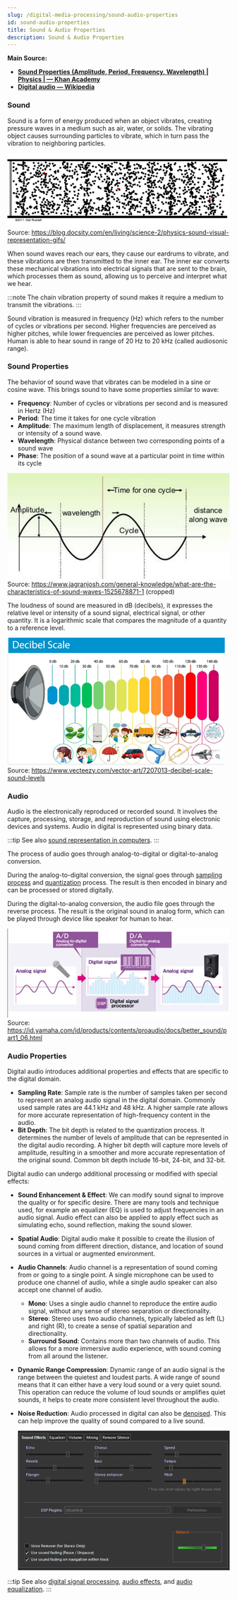 ```yaml
---
slug: /digital-media-processing/sound-audio-properties
id: sound-audio-properties
title: Sound & Audio Properties
description: Sound & Audio Properties
---
```


**Main Source:**

- **[Sound Properties (Amplitude, Period, Frequency, Wavelength) | Physics | — Khan Academy](https://youtu.be/-_xZZt99MzY)**
- **[Digital audio — Wikipedia](https://en.wikipedia.org/wiki/Digital_audio)**

### Sound

Sound is a form of energy produced when an object vibrates, creating pressure waves in a medium such as air, water, or solids. The vibrating object causes surrounding particles to vibrate, which in turn pass the vibration to neighboring particles.

![A chain vibrate of a bunch of particle](./sound-vibration.gif)  
Source: https://blog.docsity.com/en/living/science-2/physics-sound-visual-representation-gifs/

When sound waves reach our ears, they cause our eardrums to vibrate, and these vibrations are then transmitted to the inner ear. The inner ear converts these mechanical vibrations into electrical signals that are sent to the brain, which processes them as sound, allowing us to perceive and interpret what we hear.

:::note
The chain vibration property of sound makes it require a medium to transmit the vibrations.
:::

Sound vibration is measured in frequency (Hz) which refers to the number of cycles or vibrations per second. Higher frequencies are perceived as higher pitches, while lower frequencies are perceived as lower pitches. Human is able to hear sound in range of 20 Hz to 20 kHz (called audiosonic range).

### Sound Properties

The behavior of sound wave that vibrates can be modeled in a sine or cosine wave. This brings sound to have some properties similar to wave:

- **Frequency**: Number of cycles or vibrations per second and is measured in Hertz (Hz)
- **Period**: The time it takes for one cycle vibration
- **Amplitude**: The maximum length of displacement, it measures strength or intensity of a sound wave.
- **Wavelength**: Physical distance between two corresponding points of a sound wave
- **Phase**: The position of a sound wave at a particular point in time within its cycle

![Properties of sound](./sound-properties.jpg)  
Source: https://www.jagranjosh.com/general-knowledge/what-are-the-characteristics-of-sound-waves-1525678871-1 (cropped)

The loudness of sound are measured in dB (decibels), it expresses the relative level or intensity of a sound signal, electrical signal, or other quantity. It is a logarithmic scale that compares the magnitude of a quantity to a reference level.

![Decibel scale, with 0 dB is silence with the highest 140 dB is fireworks sound](./db-scale.png)  
Source: https://www.vecteezy.com/vector-art/7207013-decibel-scale-sound-levels

### Audio

Audio is the electronically reproduced or recorded sound. It involves the capture, processing, storage, and reproduction of sound using electronic devices and systems. Audio in digital is represented using binary data.

:::tip
See also [sound representation in computers](/computer-and-programming-fundamentals/data-representation#sound).
:::

The process of audio goes through analog-to-digital or digital-to-analog conversion.

During the analog-to-digital conversion, the signal goes through [sampling process](/digital-signal-processing/sampling) and [quantization](/digital-signal-processing/quantization) process. The result is then encoded in binary and can be processed or stored digitally.

During the digital-to-analog conversion, the audio file goes through the reverse process. The result is the original sound in analog form, which can be played through device like speaker for human to hear.

![Analog signal is converted to digital with binary data and converted back to analog for human to hear](./digital-audio.png)  
Source: https://id.yamaha.com/id/products/contents/proaudio/docs/better_sound/part1_06.html

### Audio Properties

Digital audio introduces additional properties and effects that are specific to the digital domain.

- **Sampling Rate**: Sample rate is the number of samples taken per second to represent an analog audio signal in the digital domain. Commonly used sample rates are 44.1 kHz and 48 kHz. A higher sample rate allows for more accurate representation of high-frequency content in the audio.
- **Bit Depth**: The bit depth is related to the quantization process. It determines the number of levels of amplitude that can be represented in the digital audio recording. A higher bit depth will capture more levels of amplitude, resulting in a smoother and more accurate representation of the original sound. Common bit depth include 16-bit, 24-bit, and 32-bit.

Digital audio can undergo additional processing or modified with special effects:

- **Sound Enhancement & Effect**: We can modify sound signal to improve the quality or for specific desire. There are many tools and technique used, for example an equalizer (EQ) is used to adjust frequencies in an audio signal. Audio effect can also be applied to apply effect such as simulating echo, sound reflection, making the sound slower.
- **Spatial Audio**: Digital audio make it possible to create the illusion of sound coming from different direction, distance, and location of sound sources in a virtual or augmented environment.
- **Audio Channels**: Audio channel is a representation of sound coming from or going to a single point. A single microphone can be used to produce one channel of audio, while a single audio speaker can also accept one channel of audio.

  - **Mono**: Uses a single audio channel to reproduce the entire audio signal, without any sense of stereo separation or directionality.
  - **Stereo**: Stereo uses two audio channels, typically labeled as left (L) and right (R), to create a sense of spatial separation and directionality.
  - **Surround Sound**: Contains more than two channels of audio. This allows for a more immersive audio experience, with sound coming from all around the listener.
  
- **Dynamic Range Compression**: Dynamic range of an audio signal is the range between the quietest and loudest parts. A wide range of sound means that it can either have a very loud sound or a very quiet sound. This operation can reduce the volume of loud sounds or amplifies quiet sounds, it helps to create more consistent level throughout the audio.
- **Noise Reduction**: Audio processed in digital can also be [denoised](/digital-signal-processing/denoising). This can help improve the quality of sound compared to a live sound.

  ![An audio player that provides audio editing](./audio-properties.png)

:::tip
See also [digital signal processing](/digital-signal-processing), [audio effects](/digital-media-processing/audio-effects), and [audio equalization](/digital-media-processing/audio-equalization).
:::
